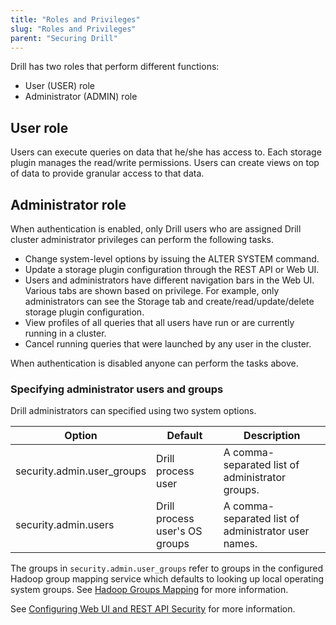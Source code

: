 ```yaml
---
title: "Roles and Privileges"
slug: "Roles and Privileges"
parent: "Securing Drill"
---
```


Drill has two roles that perform different functions:

- User (USER) role
- Administrator (ADMIN) role

## User role

Users can execute queries on data that he/she has access to. Each storage plugin manages the read/write permissions. Users can create views on top of data to provide granular access to that data.

## Administrator role

When authentication is enabled, only Drill users who are assigned Drill cluster administrator privileges can perform the following tasks.

- Change system-level options by issuing the ALTER SYSTEM command.
- Update a storage plugin configuration through the REST API or Web UI.
- Users and administrators have different navigation bars in the Web UI. Various tabs are shown based on privilege. For example,  only administrators can see the Storage tab and create/read/update/delete storage plugin configuration.
- View profiles of all queries that all users have run or are currently running in a cluster.
- Cancel running queries that were launched by any user in the cluster.

When authentication is disabled anyone can perform the tasks above.

### Specifying administrator users and groups

Drill administrators can specified using two system options.

| Option                     | Default                        | Description                                         |
| -------------------------- | ------------------------------ | --------------------------------------------------- |
| security.admin.user_groups | Drill process user             | A comma-separated list of administrator groups.     |
| security.admin.users       | Drill process user's OS groups | A comma-separated list of administrator user names. |

The groups in `security.admin.user_groups` refer to groups in the configured Hadoop group mapping service which defaults to looking up local operating system groups. See [Hadoop Groups Mapping](https://hadoop.apache.org/docs/stable/hadoop-project-dist/hadoop-common/GroupsMapping.html) for more information.

See [Configuring Web UI and REST API Security]({{site.baseurl}}/docs/configuring-web-ui-and-rest-api-security/) for more information.
